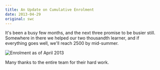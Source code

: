 ```yaml
---
title: An Update on Cumulative Enrolment
date: 2013-04-29
original: swc
---
```

<p>It's been a busy few months, and the next three promise to be busier still.  Somewhere in there we helped our two thousandth learner, and if everything goes well, we'll reach 2500 by mid-summer.</p>
<p><img src="@root/files/2013/04/enrolment-2013-04.png" alt="Enrolment as of April 2013" class="centered"></p>
<p>Many thanks to the entire team for their hard work.</p>

